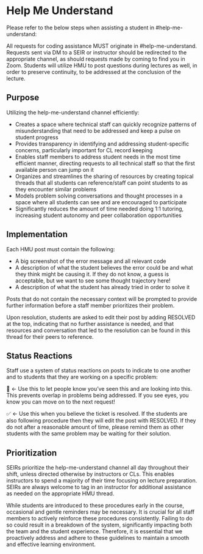 # Help Me Understand

Please refer to the below steps when assisting a student in #help-me-understand:

All requests for coding assistance MUST originate in #help-me-understand. Requests sent via DM to a SEIR or instructor should be redirected to the appropriate channel, as should requests made by coming to find you in Zoom. Students will utilize HMU to post questions during lectures as well, in order to preserve continuity, to be addressed at the conclusion of the lecture. 

## Purpose

Utilizing the help-me-understand channel efficiently:
- Creates a space where technical staff can quickly recognize patterns of misunderstanding that need to be addressed and keep a pulse on student progress
- Provides transparency in identifying and addressing student-specific concerns, particularly important for CL record keeping
- Enables staff members to address student needs in the most time efficient manner, directing requests to all technical staff so that the first available person can jump on it
- Organizes and streamlines the sharing of resources by creating topical threads that all students can reference/staff can point students to as they encounter similar problems
- Models problem solving conversations and thought processes in a space where all students can see and are encouraged to participate
- Significantly reduces the amount of time needed doing 1:1 tutoring, increasing student autonomy and peer collaboration opportunities

## Implementation

Each HMU post must contain the following: 
- A big screenshot of the error message and all relevant code
- A description of what the student believes the error could be and what they think might be causing it. If they do not know, a guess is acceptable, but we want to see some thought trajectory here!
- A description of what the student has already tried in order to solve it

Posts that do not contain the necessary context will be prompted to provide further information before a staff member prioritizes their problem.

Upon resolution, students are asked to edit their post by adding RESOLVED at the top, indicating that no further assistance is needed, and that resources and conversation that led to the resolution can be found in this thread for their peers to reference.

## Status Reactions

Staff use a system of status reactions on posts to indicate to one another and to students that they are working on a specific problem: 

👀 <- Use this to let people know you’ve seen this and are looking into this. This prevents overlap in problems being addressed. If you see eyes, you know you can move on to the next request!

✅ <- Use this when you believe the ticket is resolved. If the students are also following procedure then they will edit the post with RESOLVED. If they do not after a reasonable amount of time, please remind them as other students with the same problem may be waiting for their solution.

## Prioritization

SEIRs prioritize the help-me-understand channel all day throughout their shift, unless directed otherwise by instructors or CLs. This enables instructors to spend a majority of their time focusing on lecture preparation. SEIRs are always welcome to tag in an instructor for additional assistance as needed on the appropriate HMU thread.

While students are introduced to these procedures early in the course, occasional and gentle reminders may be necessary. It is crucial for all staff members to actively reinforce these procedures consistently. Failing to do so could result in a breakdown of the system, significantly impacting both the team and the student experience. Therefore, it is essential that we proactively address and adhere to these guidelines to maintain a smooth and effective learning environment.
